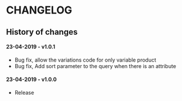 # CHANGELOG

## History of changes

#### 23-04-2019 - v1.0.1
* Bug fix, allow the variations code for only variable product
* Bug fix, Add sort parameter to the query when there is an attribute

#### 23-04-2019 - v1.0.0
* Release